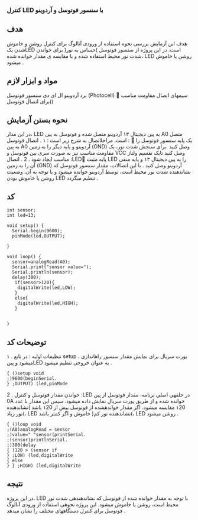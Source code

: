 ### کنترل LED با سنسور فوتوسل و آردوینو
## هدف
هدف این آزمایش بررسی نحوه استفاده از ورودی آنالوگ برای کنترل روشن و خاموش شدن یکLED است. در این پروژه از سنسور فوتوسل )حساس به نور( برای خواندن شدت نور محیط استفاده شده و با مقایسه ی مقدار خوانده شده، LED روشن یا خاموش میشود .
## مواد و ابزار لازم
 برد آردوینو
 ال ای دی
 سنسور فوتوسل (Photocell)  سیمهای اتصال
 مقاومت مناسب )برای اتصال فوتوسل(
## نحوه بستن آزمایش
در این مدار، LED به پین دیجیتال ۱۳ آردوینو متصل شده و فوتوسل به پین A0 متصل است. مراحلاتصال به شرح زیر است : 
۱ . اتصال فوتوسل :  یک پایه سنسور فوتوسل را به پین A0 آردوینو و پایه دیگر را به زمین (GND) وصل کنید .برای سنجش شدت نور، یک مقاومت مناسب نیز به صورت سری بین فوتوسل و VCC وصل کنید تایک تقسیم ولتاژ مناسب ایجاد شود . 2 . اتصال :LED پایه مثبت LED را به پین دیجیتال ۱۳ و پایه منفی آن را به زمین (GND) آردوینو وصل کنید . با این اتصالات، مقدار سنسور فوتوسل که نشاندهنده شدت نور محیط است، توسط آردوینو خوانده میشود و با توجه به آن، وضعیت روشن یا خاموش بودن LED تنظیم میگردد .
## کد
```
int sensor;
int led=13;

void setup() {
  Serial.begin(9600);
  pinMode(led,OUTPUT);
  
}

void loop() {
  sensor=analogRead(A0);
  Serial.print("sensor value=");
  Serial.println(sensor);
  delay(300);
   if(sensor>120){
    digitalWrite(led,LOW);
   }
   else{
    digitalWrite(led,HIGH);
   }
 

}

```
## توضیحات کد
۱ . تنظیمات اولیه : در تابع setup ، پورت سریال برای نمایش مقدار سنسور راهاندازی میشود و پینLED به عنوان خروجی تنظیم میشود .
```
{ ()setup void
;)9600(beginSerial.
} ;OUTPUT) (led,pinMode
```
2 . خواندن مقدار فوتوسل و کنترل :LED در حلقهی اصلی برنامه، مقدار فوتوسل از پین 0A خوانده
شده و از طریق پورت سریال نمایش داده میشود. سپس این مقدار با عدد ۱20 مقایسه میشود.
اگر مقدار خواندهشده از فوتوسل بیش از ۱20 باشد )نشاندهنده نور زیاد(، LED خاموش و اگر کمتر
باشد )نشاندهنده نور کم(، LED روشن میشود .
```
{ ()loop void
;(A0)analogRead = sensor
;)value=" "sensor(printSerial.
;(sensor)printlnSerial.
;)300(delay
{ )120 > (sensor if
} ;LOW) (led,digitalWrite
{ else
} } ;HIGH) (led,digitalWrite
```
## نتیجه
در این پروژه، LED با توجه به مقدار خوانده شده از فوتوسل که نشاندهندهی شدت نور محیط
است، روشن یا خاموش میشود. این پروژه نحوهی استفاده از ورودی آنالوگ فوتوسل برای کنترل
دستگاههای مختلف را نشان میدهد .
